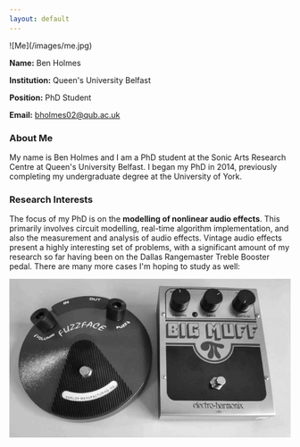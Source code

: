 ```yaml
---
layout: default
---
```


<div id="card" class="container" markdown="1">
![Me](/images/me.jpg)

**Name:** Ben Holmes

**Institution:** Queen's University Belfast

**Position:** PhD Student

**Email:** [bholmes02@qub.ac.uk](mailto:bholmes02@qub.ac.uk)
</div>

### About Me

My name is Ben Holmes and I am a PhD student at the Sonic Arts Research Centre at Queen's University Belfast. I began my PhD in 2014, previously completing my undergraduate degree at the University of York.  

### Research Interests

The focus of my PhD is on the **modelling of nonlinear audio effects**. This primarily involves circuit modelling, real-time algorithm implementation, and also the measurement and analysis of audio effects. Vintage audio effects present a highly interesting set of problems, with a significant amount of my research so far having been on the Dallas Rangemaster Treble Booster pedal. There are many more cases I'm hoping to study as well:

![Pedals](/images/dist-pedals.jpg)
